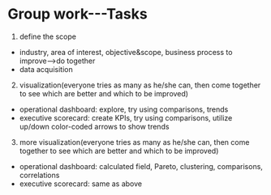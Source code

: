 # Group work---Tasks

1. define the scope
- industry, area of interest, objective&scope, business process to improve-->do together
- data acquisition

2. visualization(everyone tries as many as he/she can, then come together to see which are better and which to be improved)
- operational dashboard: explore, try using comparisons, trends
- executive scorecard: create KPIs, try using comparisons, utilize up/down color-coded arrows to show trends  

3. more visualization(everyone tries as many as he/she can, then come together to see which are better and which to be improved)
- operational dashboard: calculated field, Pareto, clustering, comparisons, correlations
- executive scorecard: same as above